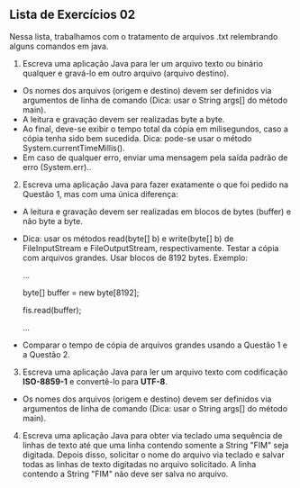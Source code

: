 ## Lista de Exercícios 02
Nessa lista, trabalhamos com o tratamento de arquivos .txt relembrando alguns comandos em java.
1. Escreva uma aplicação Java para ler um arquivo texto ou binário qualquer e gravá-lo em outro arquivo (arquivo destino).

- Os nomes dos arquivos (origem e destino) devem ser definidos via argumentos de linha de comando (Dica: usar o String args[] do método main).
- A leitura e gravação devem ser realizadas byte a byte.
- Ao final, deve-se exibir o tempo total da cópia em milisegundos, caso a cópia tenha sido bem sucedida. Dica: pode-se usar o método System.currentTimeMillis().
- Em caso de qualquer erro, enviar uma mensagem pela saída padrão de erro (System.err)..

2.  Escreva uma aplicação Java para fazer exatamente o que foi pedido na Questão 1, mas com uma única diferença:

- A leitura e gravação devem ser realizadas em blocos de bytes (buffer) e não byte a byte.

- Dica: usar os métodos read(byte[] b) e write(byte[] b) de FileInputStream e FileOutputStream, respectivamente. Testar a cópia com arquivos grandes. Usar blocos de 8192 bytes. Exemplo:

    ...

    byte[] buffer = new byte[8192];
    
    fis.read(buffer);

    ... 
- Comparar o tempo de cópia de arquivos grandes usando a Questão 1 e a Questão 2.
3. Escreva uma aplicação Java para ler um arquivo texto com codificação **ISO-8859-1** e convertê-lo para **UTF-8**.

- Os nomes dos arquivos (origem e destino) devem ser definidos via argumentos de linha de comando (Dica: usar o String args[] do método main).

4. Escreva uma aplicação Java para obter via teclado uma sequência de linhas de texto até que uma linha contendo somente a String "FIM" seja digitada. Depois disso, solicitar o nome do arquivo via teclado e salvar todas as linhas de texto digitadas no arquivo solicitado. A linha contendo a String "FIM" não deve ser salva no arquivo.  
